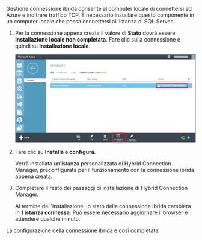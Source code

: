 
Gestione connessione ibrida consente al computer locale di connettersi ad Azure e inoltrare traffico TCP. È necessario installare questo componente in un computer locale che possa connettersi all'istanza di SQL Server.

1. Per la connessione appena creata il valore di **Stato** dovrà essere **Installazione locale non completata**. Fare clic sulla connessione e quindi su **Installazione locale**.
   
    ![Installazione locale](./media/hybrid-connections-install-connection-manager/5-1.png)
2. Fare clic su **Installa e configura**.
   
    Verrà installata un'istanza personalizzata di Hybrid Connection Manager, preconfigurata per il funzionamento con la connessione ibrida appena creata.
3. Completare il resto dei passaggi di installazione di Hybrid Connection Manager.
   
    Al termine dell'installazione, lo stato della connessione ibrida cambierà in **1 istanza connessa**. Può essere necessario aggiornare il browser e attendere qualche minuto. 

La configurazione della connessione ibrida è così completata.



<!--HONumber=Jan17_HO3-->


